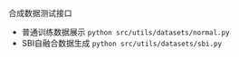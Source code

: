 合成数据测试接口

- 普通训练数据展示
    `python src/utils/datasets/normal.py`
- SBI自融合数据生成
    `python src/utils/datasets/sbi.py`
